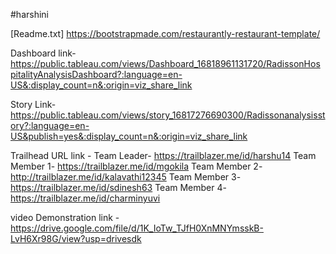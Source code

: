 #harshini


[Readme.txt]
 https://bootstrapmade.com/restaurantly-restaurant-template/
 
 Dashboard link- https://public.tableau.com/views/Dashboard_16818961131720/RadissonHospitalityAnalysisDashboard?:language=en-US&:display_count=n&:origin=viz_share_link
 
 Story Link- https://public.tableau.com/views/story_16817276690300/Radissonanalysisstory?:language=en-US&publish=yes&:display_count=n&:origin=viz_share_link
 
 Trailhead URL link - 
     Team Leader- https://trailblazer.me/id/harshu14
     Team Member 1- https://trailblazer.me/id/mgokila
     Team Member 2- http://trailblazer.me/id/kalavathi12345
     Team Member 3- https://trailblazer.me/id/sdinesh63
     Team Member 4- https://trailblazer.me/id/charminyuvi
     
   video Demonstration link -https://drive.google.com/file/d/1K_IoTw_TJfH0XnMNYmsskB-LvH6Xr98G/view?usp=drivesdk
     

